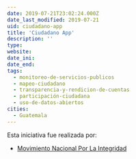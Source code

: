 ```yaml
---
date: 2019-07-21T23:02:24.000Z
date_last_modified: 2019-07-21
uid: ciudadano-app
title: 'Ciudadano App'
description: ''
type: 
website: 
date_ini: 
date_end: 
tags:
  - monitoreo-de-servicios-publicos
  - mapeo-ciudadano
  - transparencia-y-rendicion-de-cuentas
  - participación-ciudadana
  - uso-de-datos-abiertos
cities: 
  - Guatemala
---
```


Esta iniciativa fue realizada por:

- [Movimiento Nacional Por La Integridad](/organizaciones/movimiento-nacional-por-la-integridad)

